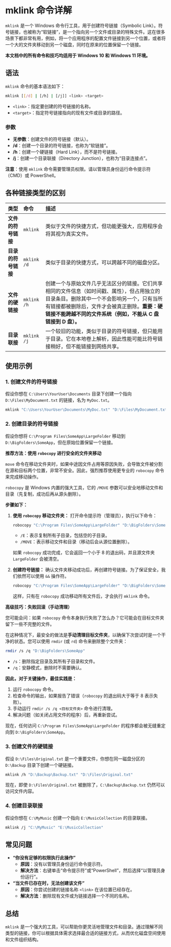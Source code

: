 # mklink 命令详解

`mklink` 是一个 Windows 命令行工具，用于创建符号链接（Symbolic Link）。符号链接，也被称为“软链接”，是一个指向另一个文件或目录的特殊文件。这在很多场景下都非常有用，例如，将一个应用程序的配置文件链接到另一个位置，或者将一个大的文件夹移动到另一个磁盘，同时在原来的位置保留一个链接。

**本文档中的所有命令和技巧均适用于 Windows 10 和 Windows 11 环境。**

## 语法

`mklink` 命令的基本语法如下：

```bash
mklink [[/d] | [/h] | [/j]] <link> <target>
```

-   `<link>`：指定要创建的符号链接的名称。
-   `<target>`：指定符号链接指向的现有文件或目录的路径。

### 参数

-   **无参数**：创建文件的符号链接（默认）。
-   **/d**：创建一个目录的符号链接，也称为“软链接”。
-   **/h**：创建一个硬链接（Hard Link），而不是符号链接。
-   **/j**：创建一个目录联接（Directory Junction），也称为“目录连接点”。

**注意**：使用 `mklink` 命令需要管理员权限。请以管理员身份运行命令提示符（CMD）或 PowerShell。

## 各种链接类型的区别

| 类型 | 命令 | 描述 |
| :--- | :--- | :--- |
| **文件的符号链接** | `mklink` | 类似于文件的快捷方式，但功能更强大，应用程序会将其视为真实文件。 |
| **目录的符号链接** | `mklink /d` | 类似于目录的快捷方式，可以跨越不同的磁盘分区。 |
| **文件的硬链接** | `mklink /h` | 创建一个与原始文件几乎无法区分的链接。它们共享相同的文件信息（如时间戳、属性），但占用独立的目录条目。删除其中一个不会影响另一个，只有当所有链接都被删除后，文件才会被真正删除。**重要：硬链接不能跨越不同的文件系统（例如，不能从 C 盘链接到 D 盘）。** |
| **目录联接** | `mklink /j` | 一个较旧的功能，类似于目录的符号链接，但只能用于目录。它在本地卷上解析，因此性能可能比符号链接稍好，但不能链接到网络共享。 |

## 使用示例

### 1. 创建文件的符号链接

假设你想在 `C:\Users\YourUser\Documents` 目录下创建一个指向 `D:\Files\MyDocument.txt` 的链接，名为 `MyDoc.txt`。

```bash
mklink "C:\Users\YourUser\Documents\MyDoc.txt" "D:\Files\MyDocument.txt"
```

### 2. 创建目录的符号链接

假设你想将 `C:\Program Files\SomeApp\LargeFolder` 移动到 `D:\BigFolders\SomeApp`，但在原始位置保留一个链接。

**推荐方法：使用 `robocopy` 进行安全的文件夹移动**

`move` 命令在移动文件夹时，如果中途因文件占用等原因失败，会导致文件被分割在源和目标两个位置，非常不安全。因此，强烈推荐使用更专业的 `robocopy` 命令来完成移动操作。

`robocopy` 是 Windows 内置的强大工具，它的 `/MOVE` 参数可以安全地移动文件和目录（先复制，成功后再从源头删除）。

**步骤如下：**

1.  **使用 `robocopy` 移动文件夹：**
    打开命令提示符（管理员），执行以下命令：

    ```bash
    robocopy "C:\Program Files\SomeApp\LargeFolder" "D:\BigFolders\SomeApp" /E /MOVE
    ```
    -   `/E`：表示复制所有子目录，包括空的子目录。
    -   `/MOVE`：表示移动文件和目录（移动后会从源位置删除）。

    如果 `robocopy` 成功完成，它会返回一个小于 8 的退出码，并且源文件夹 `LargeFolder` 会被清空。

2.  **创建符号链接：**
    确认文件夹移动成功后，再创建符号链接。为了保证安全，我们依然可以使用 `&&` 操作符。

    ```bash
    robocopy "C:\Program Files\SomeApp\LargeFolder" "D:\BigFolders\SomeApp" /E /MOVE && mklink /d "C:\Program Files\SomeApp\LargeFolder" "D:\BigFolders\SomeApp"
    ```
    这样，只有在 `robocopy` 成功移动所有文件后，才会执行 `mklink` 命令。

**高级技巧：失败回滚（手动清理）**

您可能会问：如果 `robocopy` 命令本身执行失败了怎么办？它可能会在目标文件夹留下一些不完整的文件。

在这种情况下，最安全的做法是**手动清理目标文件夹**，以确保下次尝试时是一个干净的状态。您可以使用 `rmdir` (或 `rd`) 命令来删除整个文件夹：

```bash
rmdir /s /q "D:\BigFolders\SomeApp"
```
- `/s`：删除指定目录及其所有子目录和文件。
- `/q`：安静模式，删除时不需要确认。

**因此，对于关键操作，最佳实践是：**
1.  运行 `robocopy` 命令。
2.  检查命令的输出，如果报告了错误（`robocopy` 的退出码大于等于 8 表示失败）。
3.  手动运行 `rmdir /s /q <目标文件夹>` 命令进行清理。
4.  解决问题（如关闭占用文件的程序）后，再重新尝试。

现在，任何访问 `C:\Program Files\SomeApp\LargeFolder` 的程序都会被无缝重定向到 `D:\BigFolders\SomeApp`。

### 3. 创建文件的硬链接

假设 `D:\Files\Original.txt` 是一个重要文件，你想在同一磁盘分区的 `D:\Backup` 目录下创建一个硬链接。

```bash
mklink /h "D:\Backup\Backup.txt" "D:\Files\Original.txt"
```

现在，即使 `D:\Files\Original.txt` 被删除了，`C:\Backup\Backup.txt` 仍然可以访问文件内容。

### 4. 创建目录联接

假设你想在 `C:\MyMusic` 创建一个指向 `E:\MusicCollection` 的目录联接。

```bash
mklink /j "C:\MyMusic" "E:\MusicCollection"
```

## 常见问题

-   **“你没有足够的权限执行此操作”**
    -   **原因**：没有以管理员身份运行命令提示符。
    -   **解决方法**：右键单击“命令提示符”或“PowerShell”，然后选择“以管理员身份运行”。
-   **“当文件已存在时，无法创建该文件”**
    -   **原因**：你尝试创建的链接名称 `<link>` 在该位置已经存在。
    -   **解决方法**：删除现有文件或为链接选择一个不同的名称。

## 总结

`mklink` 是一个强大的工具，可以帮助你更灵活地管理文件和目录。通过理解不同类型的链接，你可以根据具体需求选择最合适的链接方式，从而优化磁盘空间使用和文件组织结构。